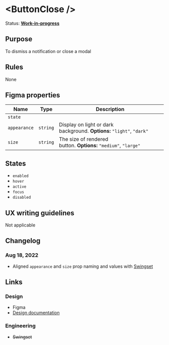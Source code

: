 # \<ButtonClose />

Status: **[Work-in-progress](/guides/can-i-use#work-in-progress)**

## Purpose

To dismiss a notification or close a modal

## Rules

None

## Figma properties

| Name         | Type     | Description                                                           |
| ------------ | -------- | --------------------------------------------------------------------- |
| `state`      |          |                                                                       |
| `appearance` | `string` | Display on light or dark background. **Options:** `"light"`, `"dark"` |
| `size`       | `string` | The size of rendered button. **Options:** `"medium"`, `"large"`       |

## States

- `enabled`
- `hover`
- `active`
- `focus`
- `disabled`

## UX writing guidelines

Not applicable

## Changelog

### Aug 18, 2022

- Aligned `appearance` and `size` prop naming and values with [Swingset](https://react-components.vercel.app/components/closebutton)

## Links

### Design

- Figma
- [Design documentation](/components/button/close)

### Engineering

- ~~Swingset~~
